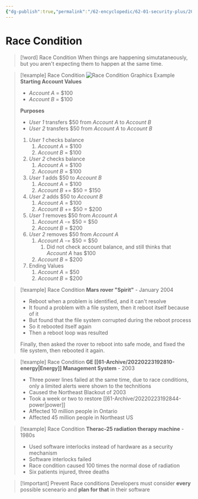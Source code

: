 ```yaml
---
{"dg-publish":true,"permalink":"/62-encyclopedic/62-01-security-plus/20220605144616-race-condition/","dgHomeLink":true,"dgPassFrontmatter":false}
---
```



# Race Condition

>[!word] Race Condition
> When things are happening simutataneously, but you aren't expecting them to happen at the same time. 

> [!example] Race Condition 
> ![Race Condition Graphics Example](https://raw.githubusercontent.com/SheepYY039/PicGo-images/main/img/20220605150034.png)
> **Starting Account Values**
> - *Account A* = \$100
> - *Account B* = \$100
> 
> **Purposes**
> - *User 1* transfers \$50 from *Account A* to *Account B*
> - *User 2* transfers \$50 from *Account A* to *Account B*
> 
> 1. *User 1* checks balance  
>     1. *Account A* = \$100
>     2. *Account B* = \$100
> 2. *User 2* checks balance 
>     1. *Account A* = \$100
>     2. *Account B* = \$100
> 3. *User 1* adds \$50 to *Account B*
>     1. *Account A* = \$100
>     2. *Account B* += \$50 = \$150 
> 3. *User 2* adds \$50 to *Account B*
>     1. *Account A* = \$100
>     2. *Account B* += \$50 = \$200
> 3. *User 1* removes \$50 from *Account A* 
>     1. *Account A* -= \$50 = \$50
>     2. *Account B* = \$200 
> 3. *User 2* removes \$50 from *Account A* 
>     1. *Account A* -= \$50 = \$50 
>         1. Did not check account balance, and still thinks that *Account A* has \$100
>     2. *Account B* = \$200 
> 3. Ending Values 
>     1. *Account A* = \$50
>     2. *Account B* = \$200

> [!example] Race Condition 
> **Mars rover "Spirit"** - January 2004 
> - Reboot when a problem is identified, and it can't resolve 
> - It found a problem with a file system, then it reboot itself because of it 
> - But found that the file system corrupted during the reboot process 
> - So it rebooted itself again 
> - Then a reboot loop was resulted 
> 
> Finally, then asked the rover to reboot into safe mode, and fixed the file system, then rebooted it again. 

>[!example] Race Condition 
> **GE [[61-Archive/20220223192810-energy|Energy]] Management System** - 2003 
> - Three power lines failed at the same time, due to race conditions, only a limited alerts were shown to the technitions 
> - Caused the Northeast Blackout of 2003
> - Took a week or two to restore [[61-Archive/20220223192844-power|power]] 
> - Affected 10 million people in Ontario 
> - Affected 45 million people in Northeast US  

> [!example] Race Condition 
> **Therac-25 radiation therapy machine** - 1980s
> - Used software interlocks instead of hardware as a security mechanism
> - Software interlocks failed  
> - Race condition caused 100 times the normal dose of radiation 
> - Six patients injured, three deaths 

> [!important] Prevent Race conditions 
> Developers must consider **every** possible sceneario and **plan for that** in their software 
